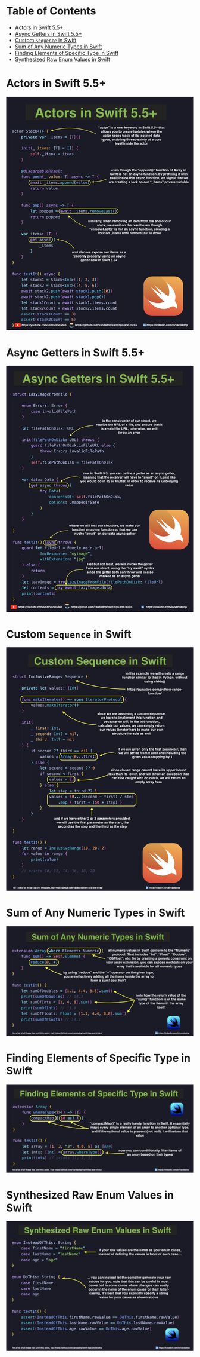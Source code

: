 # Table of Contents

* [Actors in Swift 5.5+](#actors-in-swift-55)
* [Async Getters in Swift 5.5+](#async-getters-in-swift-55)
* [Custom `Sequence` in Swift](#custom-sequence-in-swift)
* [Sum of Any Numeric Types in Swift](#sum-of-any-numeric-types-in-swift)
* [Finding Elements of Specific Type in Swift](#finding-elements-of-specific-type-in-swift)
* [Synthesized Raw Enum Values in Swift](#synthesized-raw-enum-values-in-swift)

# Actors in Swift 5.5+

![](images/actors-in-swift-5-5.jpg)

# Async Getters in Swift 5.5+

![](images/async-getters-in-swift-5-5.jpg)

# Custom `Sequence` in Swift

![](images/custom-sequence-in-swift.jpg)

# Sum of Any Numeric Types in Swift

![](images/sum-of-any-numeric-types-in-swift.jpg)

# Finding Elements of Specific Type in Swift

![](images/finding-elements-of-specific-type-in-swift.jpg)

# Synthesized Raw Enum Values in Swift

![](images/synthesized-raw-enum-values-in-swift.jpg)
